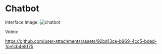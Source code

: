 # Chatbot

Interface Image:
![chatbot](https://github.com/user-attachments/assets/3d1d8334-4829-4b05-9e2a-20d28e4f546a)


Video:


https://github.com/user-attachments/assets/92bd13ce-b969-4cc5-bded-1ce1cb4e8f75


